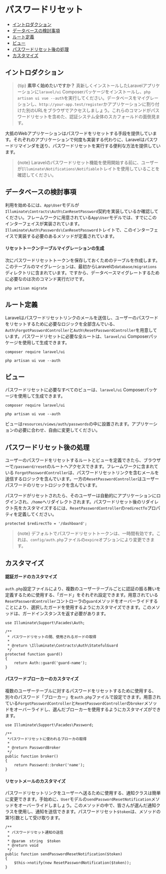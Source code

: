# パスワードリセット

- [イントロダクション](#introduction)
- [データベースの検討事項](#resetting-database)
- [ルート定義](#resetting-routing)
- [ビュー](#resetting-views)
- [パスワードリセット後の処理](#after-resetting-passwords)
- [カスタマイズ](#password-customization)

<a name="introduction"></a>
## イントロダクション

> {tip} **素早く始めたいですか？** 真新しくインストールしたLaravelアプリケーションに`laravel/ui` Composerパッケージをインストールし、`php artisan ui vue --auth`を実行してください。データベースをマイグレーションし、`http://your-app.test/register`かアプリケーションに割り付けた別のURLをブラウザでアクセスしましょう。これらのコマンドがパスワードリセットを含めた、認証システム全体のスカフォールドの面倒見ます。

大抵のWebアプリケーションはパスワードをリセットする手段を提供しています。それぞれのアプリケーションで何度も実装する代わりに、Laravelはパスワードリマインダを送り、パスワードリセットを実行する便利な方法を提供しています。

> {note} Laravelのパスワードリセット機能を使用開始する前に、ユーザーが`Illuminate\Notifications\Notifiable`トレイトを使用していることを確認してください。

<a name="resetting-database"></a>
## データベースの検討事項

利用を始めるには、`App\User`モデルが`Illuminate\Contracts\Auth\CanResetPassword`契約を実装しているか確認してください。フレームワークに用意されている`App\User`モデルでは、すでにこのインターフェイスが実装されています。`Illuminate\Auth\Passwords\CanResetPassword`トレイトで、このインターフェイスで実装する必要のあるメソッドが定義されています。

#### リセットトークンテーブルマイグレーションの生成

次にパスワードリセットトークンを保存しておくためのテーブルを作成します。このテーブルのマイグレーションは、最初からLaravelの`database/migrations`ディレクトリに含まれています。ですから、データベースマイグレートするために必要なのは次のコマンド実行だけです。

    php artisan migrate

<a name="resetting-routing"></a>
## ルート定義

Laravelはパスワードリセットリンクのメールを送信し、ユーザーのパスワードをリセットするために必要なロジックを全部含んでいる、`Auth\ForgotPasswordController`と`Auth\ResetPasswordController`を用意しています。パスワードリセットに必要な全ルートは、`laravel/ui` Composerパッケージを使用して生成できます。

    composer require laravel/ui

    php artisan ui vue --auth

<a name="resetting-views"></a>
## ビュー

パスワードリセットに必要なすべてのビューは、`laravel/ui` Composerパッケージを使用して生成できます。

    composer require laravel/ui

    php artisan ui vue --auth

ビューは`resources/views/auth/passwords`の中に設置されます。アプリケーションの必要に合わせ、自由に変更してください。

<a name="after-resetting-passwords"></a>
## パスワードリセット後の処理

ユーザーのパスワードをリセットするルートとビューを定義できたら、ブラウザーで`/password/reset`のルートへアクセスできます。フレームワークに含まれている `ForgotPasswordController`は、パスワードリセットリンクを含むメールを送信するロジックを含んでいます。一方の`ResetPasswordController`はユーザーパスワードのリセットロジックを含んでいます。

パスワードがリセットされたら、そのユーザーは自動的にアプリケーションにログインされ、`/home`へリダイレクトされます。パスワードリセット後のリダイレクト先をカスタマイズするには、`ResetPasswordController`の`redirectTo`プロパティを定義してください。

    protected $redirectTo = '/dashboard';

> {note} デフォルトでパスワードリセットトークンは、一時間有効です。これは、`config/auth.php`ファイルの`expire`オプションにより変更できます。

<a name="password-customization"></a>
## カスタマイズ

#### 認証ガードのカスタマイズ

`auth.php`設定ファイルにより、複数のユーザーテーブルごとに認証の振る舞いを定義するために使用する、「ガード」をそれぞれ設定できます。用意されている`ResetPasswordController`コントローラの`guard`メソッドをオーバーライドすることにより、選択したガードを使用するようにカスタマイズできます。このメソッドは、ガードインスタンスを返す必要があります。

    use Illuminate\Support\Facades\Auth;

    /**
     * パスワードリセットの間、使用されるガードの取得
     *
     * @return \Illuminate\Contracts\Auth\StatefulGuard
     */
    protected function guard()
    {
        return Auth::guard('guard-name');
    }

#### パスワードブローカーのカスタマイズ

複数のユーザーテーブルに対するパスワードをリセットするために使用する、別々のパスワード「ブローカー」を`auth.php`ファイルで設定できます。用意されている`ForgotPasswordController`と`ResetPasswordController`の`broker`メソッドをオーバーライドし、選んだブローカーを使用するようにカスタマイズができます。

    use Illuminate\Support\Facades\Password;

    /**
     *パスワードリセットに使われるブローカの取得
     *
     * @return PasswordBroker
     */
    public function broker()
    {
        return Password::broker('name');
    }

#### リセットメールのカスタマイズ

パスワードリセットリンクをユーザーへ送るために使用する、通知クラスは簡単に変更できます。手始めに、`User`モデルの`sendPasswordResetNotification`メソッドをオーバーライドしましょう。このメソッドの中で、皆さんが選んだ通知クラスを使用し、通知を送信できます。パスワードリセット`$token`は、メソッドの第1引数として受け取ります。

    /**
     * パスワードリセット通知の送信
     *
     * @param  string  $token
     * @return void
     */
    public function sendPasswordResetNotification($token)
    {
        $this->notify(new ResetPasswordNotification($token));
    }
